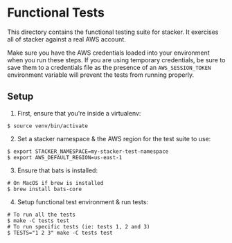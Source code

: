 # Functional Tests

This directory contains the functional testing suite for stacker. It exercises all of stacker against a real AWS account.

Make sure you have the AWS credentials loaded into your environment when you run these steps. If you are using temporary credentials, be sure to save them to a credentials file as the presence of an `AWS_SESSION_TOKEN` environment variable will prevent the tests from running properly.

## Setup

1. First, ensure that you're inside a virtualenv:

  ```console
  $ source venv/bin/activate
  ```

2. Set a stacker namespace & the AWS region for the test suite to use:

  ```console
  $ export STACKER_NAMESPACE=my-stacker-test-namespace
  $ export AWS_DEFAULT_REGION=us-east-1
  ```

3. Ensure that bats is installed:

  ```console
  # On MacOS if brew is installed
  $ brew install bats-core
  ```

4. Setup functional test environment & run tests:

  ```console
  # To run all the tests
  $ make -C tests test
  # To run specific tests (ie: tests 1, 2 and 3)
  $ TESTS="1 2 3" make -C tests test
  ```
